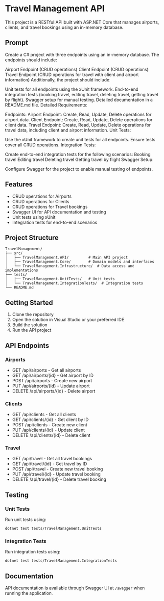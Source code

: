 # Travel Management API

This project is a RESTful API built with ASP.NET Core that manages airports, clients, and travel bookings using an in-memory database.

## Prompt
Create a C# project with three endpoints using an in-memory database. The endpoints should include:

Airport Endpoint (CRUD operations)
Client Endpoint (CRUD operations)
Travel Endpoint (CRUD operations for travel with client and airport information)
Additionally, the project should include:

Unit tests for all endpoints using the xUnit framework.
End-to-end integration tests (booking travel, editing travel, deleting travel, getting travel by flight).
Swagger setup for manual testing.
Detailed documentation in a README.md file.
Detailed Requirements:

Endpoints:
Airport Endpoint:
Create, Read, Update, Delete operations for airport data.
Client Endpoint:
Create, Read, Update, Delete operations for client data.
Travel Endpoint:
Create, Read, Update, Delete operations for travel data, including client and airport information.
Unit Tests:

Use the xUnit framework to create unit tests for all endpoints.
Ensure tests cover all CRUD operations.
Integration Tests:

Create end-to-end integration tests for the following scenarios:
Booking travel
Editing travel
Deleting travel
Getting travel by flight
Swagger Setup:

Configure Swagger for the project to enable manual testing of endpoints.

## Features

- CRUD operations for Airports
- CRUD operations for Clients
- CRUD operations for Travel bookings
- Swagger UI for API documentation and testing
- Unit tests using xUnit
- Integration tests for end-to-end scenarios

## Project Structure

```
TravelManagement/
├── src/
│   ├── TravelManagement.API/         # Main API project
│   ├── TravelManagement.Core/        # Domain models and interfaces
│   └── TravelManagement.Infrastructure/  # Data access and implementations
├── tests/
│   ├── TravelManagement.UnitTests/   # Unit tests
│   └── TravelManagement.IntegrationTests/  # Integration tests
└── README.md
```

## Getting Started

1. Clone the repository
2. Open the solution in Visual Studio or your preferred IDE
3. Build the solution
4. Run the API project

## API Endpoints

### Airports
- GET /api/airports - Get all airports
- GET /api/airports/{id} - Get airport by ID
- POST /api/airports - Create new airport
- PUT /api/airports/{id} - Update airport
- DELETE /api/airports/{id} - Delete airport

### Clients
- GET /api/clients - Get all clients
- GET /api/clients/{id} - Get client by ID
- POST /api/clients - Create new client
- PUT /api/clients/{id} - Update client
- DELETE /api/clients/{id} - Delete client

### Travel
- GET /api/travel - Get all travel bookings
- GET /api/travel/{id} - Get travel by ID
- POST /api/travel - Create new travel booking
- PUT /api/travel/{id} - Update travel booking
- DELETE /api/travel/{id} - Delete travel booking

## Testing

### Unit Tests
Run unit tests using:
```bash
dotnet test tests/TravelManagement.UnitTests
```

### Integration Tests
Run integration tests using:
```bash
dotnet test tests/TravelManagement.IntegrationTests
```

## Documentation
API documentation is available through Swagger UI at `/swagger` when running the application. 
